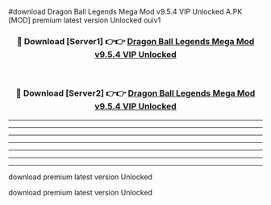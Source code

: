 #download Dragon Ball Legends Mega Mod v9.5.4 VIP Unlocked A.PK [MOD] premium latest version Unlocked ouiv1 



<div align="center">
<h3>🔴 Download [Server1] 👉👉 <a href="https://download1apk.web.app/">Dragon Ball Legends Mega Mod v9.5.4 VIP Unlocked</a></h3><br>

<h3>🔴 Download [Server2] 👉👉 <a href="https://download1apk.web.app/">Dragon Ball Legends Mega Mod v9.5.4 VIP Unlocked</a></h3>
</div>





----------------------------------------------------------

----------------------------------------------------------

----------------------------------------------------------

----------------------------------------------------------

----------------------------------------------------------

----------------------------------------------------------

----------------------------------------------------------

download premium latest version Unlocked

download premium latest version Unlocked

